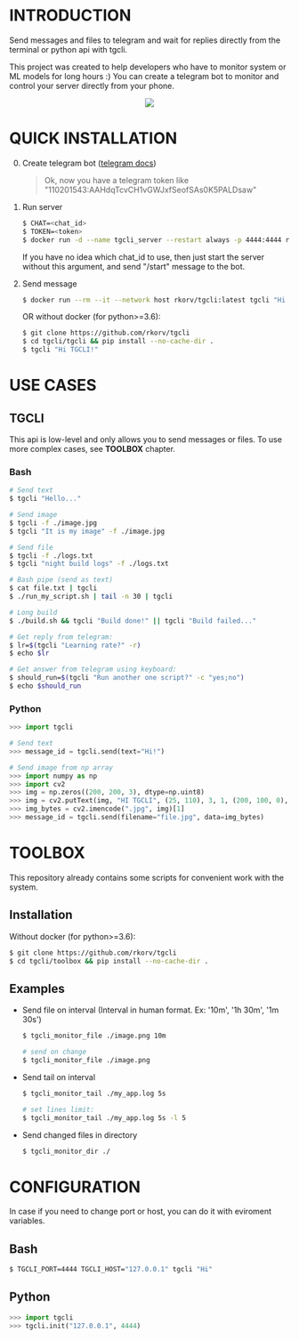 # INTRODUCTION

Send messages and files to telegram and wait for replies directly from the terminal or python api with tgcli.

This project was created to help developers who have to monitor system or ML models for long hours :) You can create a telegram bot to monitor and control your server directly from your phone.

<p align="center">
  <img src="https://drive.google.com/uc?export=view&id=1X5NaU2CfzrftbKsKFSUAofGCbsFEWVhF" />
</p>

# QUICK INSTALLATION
0. Create telegram bot ([telegram docs](https://core.telegram.org/bots#6-botfather))
    > Ok, now you have a telegram token like "110201543:AAHdqTcvCH1vGWJxfSeofSAs0K5PALDsaw"

1. Run server
    ```bash
    $ CHAT=<chat_id>
    $ TOKEN=<token>
    $ docker run -d --name tgcli_server --restart always -p 4444:4444 rkorv/tgcli:latest tgcli_server --token $TOKEN --chat $CHAT
    ```

    If you have no idea which chat_id to use, then just start the server without this argument, and send "/start" message to the bot.

2. Send message
    ```bash
    $ docker run --rm --it --network host rkorv/tgcli:latest tgcli "Hi TGCLI"
    ```

    OR without docker (for python>=3.6):
    ```bash
    $ git clone https://github.com/rkorv/tgcli
    $ cd tgcli/tgcli && pip install --no-cache-dir .
    $ tgcli "Hi TGCLI!"
    ```

# USE CASES
## TGCLI

This api is low-level and only allows you to send messages or files. To use more complex cases, see **TOOLBOX** chapter.

### Bash
```bash
# Send text
$ tgcli "Hello..."

# Send image
$ tgcli -f ./image.jpg
$ tgcli "It is my image" -f ./image.jpg

# Send file
$ tgcli -f ./logs.txt
$ tgcli "night build logs" -f ./logs.txt

# Bash pipe (send as text)
$ cat file.txt | tgcli
$ ./run_my_script.sh | tail -n 30 | tgcli

# Long build
$ ./build.sh && tgcli "Build done!" || tgcli "Build failed..."

# Get reply from telegram:
$ lr=$(tgcli "Learning rate?" -r)
$ echo $lr

# Get answer from telegram using keyboard:
$ should_run=$(tgcli "Run another one script?" -c "yes;no")
$ echo $should_run
```

### Python
```python
>>> import tgcli

# Send text
>>> message_id = tgcli.send(text="Hi!")

# Send image from np array
>>> import numpy as np
>>> import cv2
>>> img = np.zeros((200, 200, 3), dtype=np.uint8)
>>> img = cv2.putText(img, "HI TGCLI", (25, 110), 3, 1, (200, 100, 0), 2)
>>> img_bytes = cv2.imencode(".jpg", img)[1]
>>> message_id = tgcli.send(filename="file.jpg", data=img_bytes)
```


# TOOLBOX

This repository already contains some scripts for convenient work with the system.

## Installation

Without docker (for python>=3.6):
```bash
$ git clone https://github.com/rkorv/tgcli
$ cd tgcli/toolbox && pip install --no-cache-dir .
```

## Examples

- Send file on interval (Interval in human format. Ex: '10m', '1h 30m', '1m 30s')
    ```bash
    $ tgcli_monitor_file ./image.png 10m

    # send on change
    $ tgcli_monitor_file ./image.png
    ```
- Send tail on interval
    ```bash
    $ tgcli_monitor_tail ./my_app.log 5s

    # set lines limit:
    $ tgcli_monitor_tail ./my_app.log 5s -l 5
    ```
- Send changed files in directory
    ```bash
    $ tgcli_monitor_dir ./
    ```

# CONFIGURATION
In case if you need to change port or host, you can do it with eviroment variables.

## Bash
```bash
$ TGCLI_PORT=4444 TGCLI_HOST="127.0.0.1" tgcli "Hi"
```

## Python
```python
>>> import tgcli
>>> tgcli.init("127.0.0.1", 4444)
```
